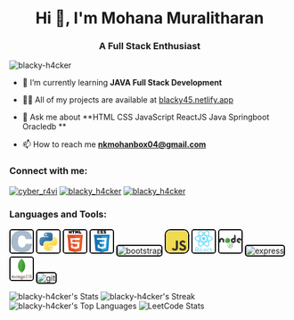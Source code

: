 <h1 align="center">Hi 👋, I'm Mohana Muralitharan</h1>
<h3 align="center">A Full Stack Enthusiast</h3>

<p align="left"> <img src="https://komarev.com/ghpvc/?username=blacky-h4cker&label=Profile%20views&color=0e75b6&style=flat" alt="blacky-h4cker" /> </p>

- 🌱 I’m currently learning **JAVA Full Stack Development**

- 👨‍💻 All of my projects are available at [blacky45.netlify.app](https://blacky45.netlify.app)

- 💬 Ask me about **HTML CSS JavaScript ReactJS Java Springboot Oracledb **

- 📫 How to reach me **nkmohanbox04@gmail.com**

<h3 align="left">Connect with me:</h3>
<p align="left" >
<a href="" target="blank"><img align="center" src="https://raw.githubusercontent.com/rahuldkjain/github-profile-readme-generator/master/src/images/icons/Social/twitter.svg" alt="cyber_r4vi" height="30" width="40" /></a>
<a href="https://instagram.com/blacky_h4cker" target="blank"><img align="center" src="https://raw.githubusercontent.com/rahuldkjain/github-profile-readme-generator/master/src/images/icons/Social/instagram.svg" alt="blacky_h4cker" height="30" width="40" /></a>
<a href="https://medium.com/@nmohanamurali2005" target="blank"><img align="center" src="https://raw.githubusercontent.com/rahuldkjain/github-profile-readme-generator/master/src/images/icons/Social/medium.svg" alt="blacky_h4cker" height="30" width="40" /></a>
</p>

<h3 align="left">Languages and Tools:</h3>
<p align="left"> 
<img src="https://raw.githubusercontent.com/devicons/devicon/master/icons/c/c-original.svg" alt="c" width="40" height="40" style="border: 2px solid #000; border-radius: 5px;"/>
<img src="https://raw.githubusercontent.com/devicons/devicon/master/icons/python/python-original.svg" alt="python" width="40" height="40" style="border: 2px solid #000; border-radius: 5px;"/>
<img src="https://raw.githubusercontent.com/devicons/devicon/master/icons/html5/html5-original-wordmark.svg" alt="html5" width="40" height="40" style="border: 2px solid #000; border-radius: 5px;"/>
<img src="https://raw.githubusercontent.com/devicons/devicon/master/icons/css3/css3-original-wordmark.svg" alt="css3" width="40" height="40" style="border: 2px solid #000; border-radius: 5px;"/>
<img src="https://img.icons8.com/?size=100&id=g9mmSxx3SwAI&format=png&color=000000" alt="bootstrap" width="40" height="40" style="border: 2px solid #000; border-radius: 5px;"/>
<img src="https://raw.githubusercontent.com/devicons/devicon/master/icons/javascript/javascript-original.svg" alt="javascript" width="40" height="40" style="border: 2px solid #000; border-radius: 10px;"/>
<img src="https://raw.githubusercontent.com/devicons/devicon/master/icons/react/react-original-wordmark.svg" alt="react" width="40" height="40" style="border: 2px solid #000; border-radius: 5px;"/>
<img src="https://raw.githubusercontent.com/devicons/devicon/master/icons/nodejs/nodejs-original-wordmark.svg" alt="nodejs" width="40" height="40" style="border: 2px solid #000; border-radius: 5px; background-color:white;"/>
<img src="https://adware-technologies.s3.amazonaws.com/uploads/technology/thumbnail/20/express-js.png" alt="express" width="40" height="40" style="border: 2px solid #000; border-radius: 5px;"/>
<img src="https://raw.githubusercontent.com/devicons/devicon/master/icons/mongodb/mongodb-original-wordmark.svg" alt="mongodb" width="40" height="40" style="border: 2px solid #000; border-radius: 5px;"/>
<img src="https://www.vectorlogo.zone/logos/git-scm/git-scm-icon.svg" alt="git" width="40" height="40" style="border: 2px solid #000; border-radius: 5px;"/>

</p>

![blacky-h4cker's Stats](https://github-readme-stats.vercel.app/api?username=blacky-h4cker&theme=dark&show_icons=true&hide_border=true&count_private=true)
![blacky-h4cker's Streak](https://github-readme-streak-stats.herokuapp.com/?user=blacky-h4cker&theme=dark&hide_border=true)
![blacky-h4cker's Top Languages](https://github-readme-stats.vercel.app/api/top-langs/?username=blacky-h4cker&theme=dark&show_icons=true&hide_border=true&layout=compact)
![LeetCode Stats](https://leetcode.card.workers.dev/blacky-h4cker?theme=dark&font=baloo&extension=null)

